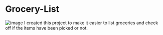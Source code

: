 ﻿# Grocery-List
 ![image](https://github.com/mbutterfield322/Grocery-List/assets/114889947/9ac862b9-0a0c-474c-9e06-3ce8a9b33006)
I created this project to make it easier to list groceries and check off if the items have been picked or not.
